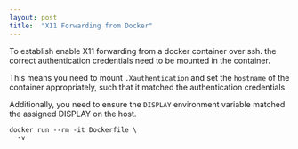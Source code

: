 ```yaml
---
layout: post
title:  "X11 Forwarding from Docker"
---
```


To establish enable X11 forwarding from a docker container over ssh. the correct authentication credentials need to be mounted in the container.

This means you need to mount `.Xauthentication` and set the `hostname` of the container appropriately, such that it matched the authentication credentials.

Additionally, you need to ensure the `DISPLAY` environment variable matched the assigned DISPLAY on the host.

```
docker run --rm -it Dockerfile \
  -v
```
